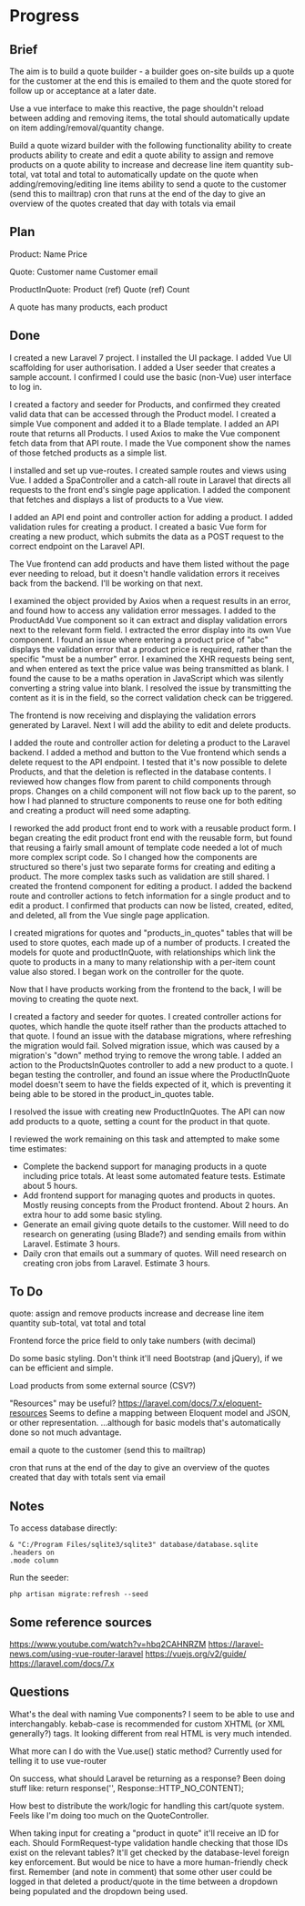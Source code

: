 # Progress

## Brief
The aim is to build a quote builder - a builder goes on-site builds up a quote for the customer at the end this is emailed to them and the quote stored for follow up or acceptance at a later date.

Use a vue interface to make this reactive, the page shouldn't reload between adding and removing items, the total should automatically update on item adding/removal/quantity change.

Build a quote wizard builder with the following functionality
    ability to create products
    ability to create and edit a quote
    ability to assign and remove products on a quote
    ability to increase and decrease line item quantity
    sub-total, vat total and total to automatically update on the quote when adding/removing/editing line items
    ability to send a quote to the customer (send this to mailtrap)
    cron that runs at the end of the day to give an overview of the quotes created that day with totals via email

## Plan
Product:
    Name
    Price

Quote:
    Customer name
    Customer email

ProductInQuote:
    Product (ref)
    Quote (ref)
    Count


A quote has many products, each product


## Done
I created a new Laravel 7 project.
I installed the UI package.
I added Vue UI scaffolding for user authorisation.
I added a User seeder that creates a sample account.
I confirmed I could use the basic (non-Vue) user interface to log in.

I created a factory and seeder for Products, and confirmed they created valid data that can be accessed through the Product model.
I created a simple Vue component and added it to a Blade template.
I added an API route that returns all Products.
I used Axios to make the Vue component fetch data from that API route.
I made the Vue component show the names of those fetched products as a simple list.

I installed and set up vue-routes.
I created sample routes and views using Vue.
I added a SpaController and a catch-all route in Laravel that directs all requests to the front end's single page application.
I added the component that fetches and displays a list of products to a Vue view.

I added an API end point and controller action for adding a product.
I added validation rules for creating a product.
I created a basic Vue form for creating a new product, which submits the data as a POST request to the correct endpoint on the Laravel API.

The Vue frontend can add products and have them listed without the page ever needing to reload, but it doesn't handle validation errors it receives back from the backend. I'll be working on that next.

I examined the object provided by Axios when a request results in an error, and found how to access any validation error messages.
I added to the ProductAdd Vue component so it can extract and display validation errors next to the relevant form field.
I extracted the error display into its own Vue component.
I found an issue where entering a product price of "abc" displays the validation error that a product price is required, rather than the specific "must be a number" error.
I examined the XHR requests being sent, and when entered as text the price value was being transmitted as blank.
I found the cause to be a maths operation in JavaScript which was silently converting a string value into blank.
I resolved the issue by transmitting the content as it is in the field, so the correct validation check can be triggered.

The frontend is now receiving and displaying the validation errors generated by Laravel. Next I will add the ability to edit and delete products.

I added the route and controller action for deleting a product to the Laravel backend.
I added a method and button to the Vue frontend which sends a delete request to the API endpoint.
I tested that it's now possible to delete Products, and that the deletion is reflected in the database contents.
I reviewed how changes flow from parent to child components through props. Changes on a child component will not flow back up to the parent, so how I had planned to structure components to reuse one for both editing and creating a product will need some adapting.

I reworked the add product front end to work with a reusable product form.
I began creating the edit product front end with the reusable form, but found that reusing a fairly small amount of template code needed a lot of much more complex script code. So I changed how the components are structured so there's just two separate forms for creating and editing a product. The more complex tasks such as validation are still shared.
I created the frontend component for editing a product.
I added the backend route and controller actions to fetch information for a single product and to edit a product.
I confirmed that products can now be listed, created, edited, and deleted, all from the Vue single page application.

I created migrations for quotes and "products_in_quotes" tables that will be used to store quotes, each made up of a number of products.
I created the models for quote and productInQuote, with relationships which link the quote to products in a many to many relationship with a per-item count value also stored.
I began work on the controller for the quote.

Now that I have products working from the frontend to the back, I will be moving to creating the quote next.

I created a factory and seeder for quοtes.
I created controller actions for quοtes, which handle the quοte itself rather than the products attached to that quote.
I found an issue with the database migrations, where refreshing the migration would fail.
Solved migration issue, which was caused by a migration's "down" method trying to remove the wrong table.
I added an action to the ProductsInQuotes controller to add a new product to a quote.
I began testing the controller, and found an issue where the ProductInQuote model doesn't seem to have the fields expected of it, which is preventing it being able to be stored in the product_in_quotes table.

I resolved the issue with creating new ProductInQuotes. The API can now add products to a quote, setting a count for the product in that quote.

I reviewed the work remaining on this task and attempted to make some time estimates:
- Complete the backend support for managing products in a quote including price totals. At least some automated feature tests. Estimate about 5 hours.
- Add frontend support for managing quotes and products in quotes. Mostly reusing concepts from the Product frontend. About 2 hours. An extra hour to add some basic styling.
- Generate an email giving quote details to the customer. Will need to do research on generating (using Blade?) and sending emails from within Laravel. Estimate 3 hours.
- Daily cron that emails out a summary of quotes. Will need research on creating cron jobs from Laravel. Estimate 3 hours.



## To Do
quote:
    assign and remove products
    increase and decrease line item quantity
    sub-total, vat total and total

Frontend force the price field to only take numbers (with decimal)

Do some basic styling. Don't think it'll need Bootstrap (and jQuery), if we can be efficient and simple.

Load products from some external source (CSV?)

"Resources" may be useful? https://laravel.com/docs/7.x/eloquent-resources
Seems to define a mapping between Eloquent model and JSON, or other representation.
...although for basic models that's automatically done so not much advantage.

email a quote to the customer (send this to mailtrap)

cron that runs at the end of the day to give an overview of the quotes created that day with totals sent via email

## Notes
To access database directly:
```
& "C:/Program Files/sqlite3/sqlite3" database/database.sqlite
.headers on
.mode column
```

Run the seeder:
```
php artisan migrate:refresh --seed
```

## Some reference sources
https://www.youtube.com/watch?v=hbq2CAHNRZM
https://laravel-news.com/using-vue-router-laravel
https://vuejs.org/v2/guide/
https://laravel.com/docs/7.x

## Questions
What's the deal with naming Vue components? I seem to be able to use <product-list> and <ProductList> interchangably.
    kebab-case is recommended for custom XHTML (or XML generally?) tags. It looking different from real HTML is very much intended.

What more can I do with the Vue.use() static method? Currently used for telling it to use vue-router

On success, what should Laravel be returning as a response?
    Been doing stuff like: return response('', Response::HTTP_NO_CONTENT);

How best to distribute the work/logic for handling this cart/quote system. Feels like I'm doing too much on the QuoteController.

When taking input for creating a "product in quote" it'll receive an ID for each. Should FormRequest-type validation handle checking that those IDs exist on the relevant tables? It'll get checked by the database-level foreign key enforcement. But would be nice to have a more human-friendly check first. Remember (and note in comment) that some other user could be logged in that deleted a product/quote in the time between a dropdown being populated and the dropdown being used.